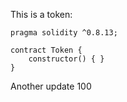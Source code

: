This is a token: 

```
pragma solidity ^0.8.13;

contract Token {
    constructor() { }
}

```

Another update 100